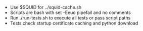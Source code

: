 - Use $SQUID for ../squid-cache.sh
- Scripts are bash with set -Eeuo pipefail and no comments
- Run ./run-tests.sh to execute all tests or pass script paths
- Tests check startup certificate caching and python download
